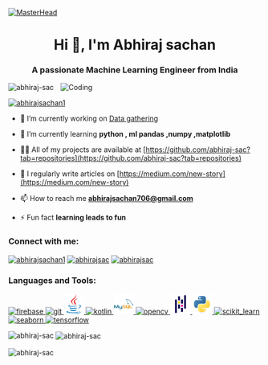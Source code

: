 [![MasterHead](https://miro.medium.com/v2/resize:fit:1358/0*JeblKGSeSsyozlsF.gif)](https://rishavchanda.io)

<h1 align="center">Hi 👋, I'm Abhiraj sachan</h1>
<h3 align="center">A passionate Machine Learning Engineer from India</h3>
<img align="right" alt="Coding" width="400" src="https://cdn.dribbble.com/users/1162077/screenshots/3848914/programmer.gif">


<p align="left"> <img src="https://komarev.com/ghpvc/?username=abhiraj-sac&label=Profile%20views&color=0e75b6&style=flat" alt="abhiraj-sac" /> </p>

<p align="left"> <a href="https://twitter.com/abhirajsachan1" target="blank"><img src="https://img.shields.io/twitter/follow/abhirajsachan1?logo=twitter&style=for-the-badge" alt="abhirajsachan1" /></a> </p>

- 🔭 I’m currently working on [Data gathering](https://github.com/abhiraj-sac/ML-DATA-OPERATIONS)

- 🌱 I’m currently learning **python , ml pandas ,numpy ,matplotlib**

- 👨‍💻 All of my projects are available at [https://github.com/abhiraj-sac?tab=repositories](https://github.com/abhiraj-sac?tab=repositories)

- 📝 I regularly write articles on [https://medium.com/new-story](https://medium.com/new-story)

- 📫 How to reach me **abhirajsachan706@gmail.com**

- ⚡ Fun fact **learning leads to fun**

<h3 align="left">Connect with me:</h3>
<p align="left">
<a href="https://twitter.com/abhirajsachan1" target="blank"><img align="center" src="https://raw.githubusercontent.com/rahuldkjain/github-profile-readme-generator/master/src/images/icons/Social/twitter.svg" alt="abhirajsachan1" height="30" width="40" /></a>
<a href="https://kaggle.com/abhirajsac" target="blank"><img align="center" src="https://raw.githubusercontent.com/rahuldkjain/github-profile-readme-generator/master/src/images/icons/Social/kaggle.svg" alt="abhirajsac" height="30" width="40" /></a>
<a href="https://www.leetcode.com/abhirajsac" target="blank"><img align="center" src="https://raw.githubusercontent.com/rahuldkjain/github-profile-readme-generator/master/src/images/icons/Social/leet-code.svg" alt="abhirajsac" height="30" width="40" /></a>
</p>

<h3 align="left">Languages and Tools:</h3>
<p align="left"> <a href="https://firebase.google.com/" target="_blank" rel="noreferrer"> <img src="https://www.vectorlogo.zone/logos/firebase/firebase-icon.svg" alt="firebase" width="40" height="40"/> </a> <a href="https://git-scm.com/" target="_blank" rel="noreferrer"> <img src="https://www.vectorlogo.zone/logos/git-scm/git-scm-icon.svg" alt="git" width="40" height="40"/> </a> <a href="https://www.java.com" target="_blank" rel="noreferrer"> <img src="https://raw.githubusercontent.com/devicons/devicon/master/icons/java/java-original.svg" alt="java" width="40" height="40"/> </a> <a href="https://kotlinlang.org" target="_blank" rel="noreferrer"> <img src="https://www.vectorlogo.zone/logos/kotlinlang/kotlinlang-icon.svg" alt="kotlin" width="40" height="40"/> </a> <a href="https://www.mysql.com/" target="_blank" rel="noreferrer"> <img src="https://raw.githubusercontent.com/devicons/devicon/master/icons/mysql/mysql-original-wordmark.svg" alt="mysql" width="40" height="40"/> </a> <a href="https://opencv.org/" target="_blank" rel="noreferrer"> <img src="https://www.vectorlogo.zone/logos/opencv/opencv-icon.svg" alt="opencv" width="40" height="40"/> </a> <a href="https://pandas.pydata.org/" target="_blank" rel="noreferrer"> <img src="https://raw.githubusercontent.com/devicons/devicon/2ae2a900d2f041da66e950e4d48052658d850630/icons/pandas/pandas-original.svg" alt="pandas" width="40" height="40"/> </a> <a href="https://www.python.org" target="_blank" rel="noreferrer"> <img src="https://raw.githubusercontent.com/devicons/devicon/master/icons/python/python-original.svg" alt="python" width="40" height="40"/> </a> <a href="https://scikit-learn.org/" target="_blank" rel="noreferrer"> <img src="https://upload.wikimedia.org/wikipedia/commons/0/05/Scikit_learn_logo_small.svg" alt="scikit_learn" width="40" height="40"/> </a> <a href="https://seaborn.pydata.org/" target="_blank" rel="noreferrer"> <img src="https://seaborn.pydata.org/_images/logo-mark-lightbg.svg" alt="seaborn" width="40" height="40"/> </a> <a href="https://www.tensorflow.org" target="_blank" rel="noreferrer"> <img src="https://www.vectorlogo.zone/logos/tensorflow/tensorflow-icon.svg" alt="tensorflow" width="40" height="40"/> </a> </p>

<p><img align="left" src="https://github-readme-stats.vercel.app/api/top-langs?username=abhiraj-sac&show_icons=true&locale=en&layout=compact" alt="abhiraj-sac" /></p>

<p>&nbsp;<img align="center" src="https://github-readme-stats.vercel.app/api?username=abhiraj-sac&show_icons=true&locale=en" alt="abhiraj-sac" /></p>

<p><img align="center" src="https://github-readme-streak-stats.herokuapp.com/?user=abhiraj-sac&" alt="abhiraj-sac" /></p>
